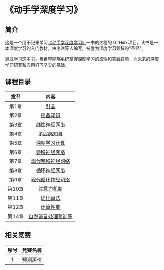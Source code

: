 # 《动手学深度学习》

## 简介

这是一个用于记录学习[《动手学深度学习》](https://zh.d2l.ai/)一书的过程的 GitHub 项目。该书是一本深度学习的入门教材，由李沐等人编写，被誉为深度学习领域的"圣经"。

通过学习这本书，我希望能够系统掌握深度学习的原理和实践技能，为未来的深度学习研究和应用打下坚实的基础。

## 课程目录

|  章节  |              内容               |
|:----:|:-----------------------------:|
| 第1章  |        [引言](第1章%20引言)         |
| 第2章  |      [预备知识](第2章%20预备知识)       |
| 第3章  |    [线性神经网络](第3章%20线性神经网络)     |
| 第4章  |     [多层感知机](第4章%20多层感知机)      |
| 第5章  |    [深度学习计算](第5章%20深度学习计算)     |
| 第6章  |    [卷积神经网络](第6章%20卷积神经网络)     |
| 第7章  |  [现代卷积神经网络](第7章%20现代卷积神经网络)   |
| 第8章  |    [循环神经网络](第8章%20循环神经网络)     |
| 第9章  |  [现代循环神经网络](第9章%20现代循环神经网络)   |
| 第10章 |     [注意力机制](第10章%20注意力机制)     |
| 第11章 |      [优化算法](第11章%20优化算法)      |
| 第12章 |      [计算性能](第12章%20计算性能)      |
| 第14章 | [自然语言处理预训练](第14章%20自然语言处理预训练) |

## 相关竞赛

| 序号 |          竞赛名称          |
|:--:|:----------------------:|
| 1  | [预测房价](kaggle实战1：预测房价) |